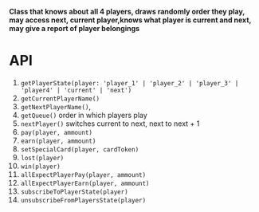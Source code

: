 **Class that knows about all 4 players, draws randomly order they play, may access next, current player,knows what player is current and next, may give a report of player belongings**

# API

1. `getPlayerState(player: 'player_1' | 'player_2' | 'player_3' | 'player4' | 'current' | 'next')`
2. `getCurrentPlayerName()`
3. `getNextPlayerName()`,
4. `getQueue()` order in which players play
5. `nextPlayer()` switches current to next, next to next + 1
6. `pay(player, ammount)`
7. `earn(player, ammount)`
8. `setSpecialCard(player, cardToken)`
9. `lost(player)`
10. `win(player)`
11. `allExpectPlayerPay(player, ammount)`
12. `allExpectPlayerEarn(player, ammount)`
13. `subscribeToPlayerState(player)`
14. `unsubscribeFromPlayersState(player)`


